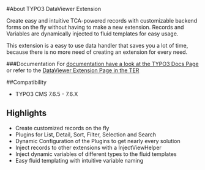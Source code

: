 #About TYPO3 DataViewer Extension

Create easy and intuitive TCA-powered records with customizable backend forms on the fly without having to make a new extension. 
Records and Variables are dynamically injected to fluid templates for easy usage.

This extension is a easy to use data handler that saves you a lot of time, because there is no more need of creating an extension for
every need.

###Documentation
For [documentation have a look at the TYPO3 Docs Page](https://docs.typo3.org/typo3cms/extensions/dataviewer/1.0.1/) or refer
to the [DataViewer Extension Page in the TER](https://typo3.org/extensions/repository/view/dataviewer)

##Compatibility
+ TYPO3 CMS 7.6.5 - 7.6.X

## Highlights
+ Create customized records on the fly
+ Plugins for List, Detail, Sort, Filter, Selection and Search
+ Dynamic Configuration of the Plugins to get nearly every solution
+ Inject records to other extensions with a InjectViewHelper
+ Inject dynamic variables of different types to the fluid templates
+ Easy fluid templating with intuitive variable naming

